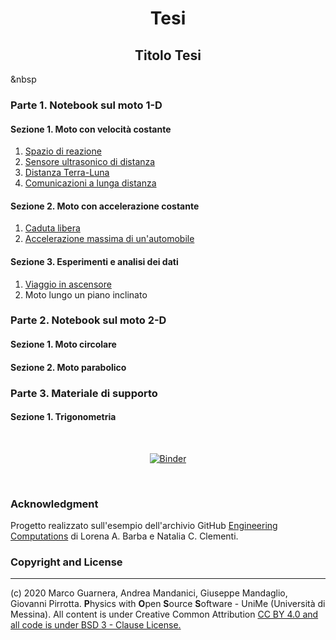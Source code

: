 <div align = "center">

# Tesi

</div>

<div align = "center">

## Titolo Tesi

</div>

&nbsp

### Parte 1. Notebook sul moto 1-D

#### Sezione 1. Moto con velocità costante

1. [Spazio di reazione](/Notebook/Spazio_di_reazione.ipynb)
2. [Sensore ultrasonico di distanza](/Notebook/Sensore_di_distanza.ipynb)
3. [Distanza Terra-Luna](/Notebook/Distanza_Terra_Luna.ipynb)
4. [Comunicazioni a lunga distanza](/Notebook/Comunicazioni_a_lunga_distanza.ipynb)

#### Sezione 2. Moto con accelerazione costante

1. [Caduta libera](/Notebook/Caduta_libera.ipynb)
2. [Accelerazione massima di un'automobile](/Notebook/Accelerazione_automobile.ipynb)

#### Sezione 3. Esperimenti e analisi dei dati

1. [Viaggio in ascensore](/Notebook/Viaggio_in_ascensore.ipynb)
2. Moto lungo un piano inclinato

### Parte 2. Notebook sul moto 2-D

#### Sezione 1. Moto circolare

#### Sezione 2. Moto parabolico

### Parte 3. Materiale di supporto

#### Sezione 1. Trigonometria

&nbsp;

<div align = "center">

[![Binder](https://mybinder.org/badge_logo.svg)](https://mybinder.org/v2/gh/POSS-UniMe/simple-physics-with-Python/master)

</div>

&nbsp;

### Acknowledgment

Progetto realizzato sull'esempio dell'archivio GitHub [Engineering Computations](https://github.com/engineersCode/EngComp) di Lorena A. Barba e Natalia C. Clementi.

### Copyright and License
-------------------------
(c) 2020 Marco Guarnera, Andrea Mandanici, Giuseppe Mandaglio, Giovanni Pirrotta. **P**hysics with **O**pen **S**ource **S**oftware - UniMe (Università di Messina). All content is under Creative Common Attribution <a rel="license" href="https://creativecommons.org/licenses/by/4.0"> CC BY 4.0 and all code is under [BSD 3 - Clause License.](https://opensource.org/licenses/BSD-3-Clause)
